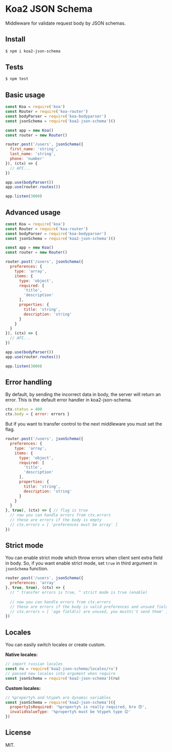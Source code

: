 # Koa2 JSON Schema

Middleware for validate request body by JSON schemas.

## Install

```sh
$ npm i koa2-json-schema
```

## Tests

```sh
$ npm test
```

## Basic usage

```js
const Koa = require('koa')
const Router = require('koa-router')
const bodyParser = require('koa-bodyparser')
const jsonSchema = require('koa2-json-schema')()

const app = new Koa()
const router = new Router()

router.post('/users', jsonSchema({
  first_name: 'string',
  last_name: 'string',
  phone: 'number'
}), (ctx) => {
  // API...
})

app.use(bodyParser())
app.use(router.routes())

app.listen(3000)
```

## Advanced usage

```js
const Koa = require('koa')
const Router = require('koa-router')
const bodyParser = require('koa-bodyparser')
const jsonSchema = require('koa2-json-schema')()

const app = new Koa()
const router = new Router()

router.post('/users', jsonSchema({
  preferences: {
    type: 'array',
    items: {
      type: 'object',
      required: [
        'title',
        'description'
      ],
      properties: {
        title: 'string',
        description: 'string'
      }
    }
  }
}), (ctx) => {
  // API...
})

app.use(bodyParser())
app.use(router.routes())

app.listen(3000)
```

## Error handling

By default, by sending the incorrect data in body, the server will return an error. This is the default error handler in koa2-json-schema.

```js
ctx.status = 400
ctx.body = { error: errors }
```

But if you want to transfer control to the next middleware you must set the flag.

```js
router.post('/users', jsonSchema({
  preferences: {
    type: 'array',
    items: {
      type: 'object',
      required: [
        'title',
        'description'
      ],
      properties: {
        title: 'string',
        description: 'string'
      }
    }
  }
}, true), (ctx) => { // flag is true
  // now you can handle errors from ctx.errors
  // these are errors if the body is empty
  // ctx.errors = [ 'preferences must be array' ]
})
```

## Strict mode

You can enable strict mode which throw errors when client sent extra field in body. So, if you want enable strict mode, set `true` in third argument in `jsonSchema` function.

```js
router.post('/users', jsonSchema({
  preferences: 'array'
}, true, true), (ctx) => {
  // ^ transfer errors is true, ^ strict mode is true (enable)
  
  // now you can handle errors from ctx.errors
  // these are errors if the body is valid preferences and unsued field age
  // ctx.errors = [ 'age field(s) are unused, you mustn\'t send them' ]
})
```

## Locales

You can easily switch locales or create custom.

**Native locales:**

```js
// import russian locales
const ru = require('koa2-json-schema/locales/ru')
// passed new locales into argument when require
const jsonSchema = require('koa2-json-schema')(ru)
```

**Custom locales:**

```js
// %property% and %type% are dynamic variables
const jsonSchema = require('koa2-json-schema')({
  propertyIsRequired: '%property% is really required, bro 😞',
  invalidValueType: '%property% must be %type% type 😊'
})
```


## License

MIT.
